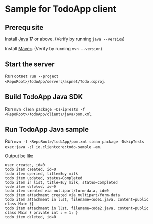 # Sample for TodoApp client

## Prerequisite

Install [Java](https://docs.microsoft.com/java/openjdk/download) 17 or above. (Verify by running `java --version`)

Install [Maven](https://maven.apache.org/install.html). (Verify by running `mvn --version`)

## Start the server

Run `dotnet run --project <RepoRoot>/todoApp/servers/aspnet/Todo.csproj`.

## Build TodoApp Java SDK

Run `mvn clean package -DskipTests -f <RepoRoot>/todoApp/clients/java/pom.xml`.

## Run TodoApp Java sample

Run `mvn -f <RepoRoot>/todoApp/pom.xml clean package -DskipTests exec:java -pl io.clientcore:todo-sample -am`.

Output be like
```
user created, id=0
todo item created, id=0
todo item queried, title=Buy milk
todo item updated, status=Completed
todo item in list, title=Buy milk, status=Completed
todo item deleted, id=0
todo item created via multipart/form-data, id=0
todo item attachment created via multipart/form-data
todo item attachment in list, filename=code1.java, content=public class Main {}
todo item attachment in list, filename=code2.java, content=public class Main { private int i = 1; }
todo item deleted, id=0
```
